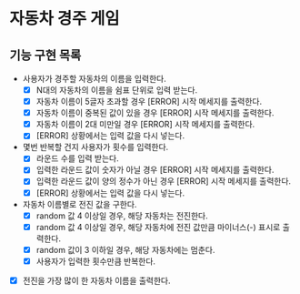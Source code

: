 # 자동차 경주 게임

## 기능 구현 목록

- 사용자가 경주할 자동차의 이름을 입력한다.
    - [x] N대의 자동차의 이름을 쉼표 단위로 입력 받는다.
    - [x] 자동차 이름이 5글자 초과할 경우 [ERROR] 시작 메세지를 출력한다.
    - [x] 자동차 이름이 중복된 값이 있을 경우 [ERROR] 시작 메세지를 출력한다.
    - [x] 자동차 이름이 2대 미만일 경우 [ERROR] 시작 메세지를 출력한다.
    - [x] [ERROR] 상황에서는 입력 값을 다시 넣는다.
- 몇번 반복할 건지 사용자가 횟수를 입력한다.
    - [x] 라운드 수를 입력 받는다.
    - [x] 입력한 라운드 값이 숫자가 아닐 경우 [ERROR] 시작 메세지를 출력한다.
    - [x] 입력한 라운드 값이 양의 정수가 아닌 경우 [ERROR] 시작 메세지를 출력한다.
    - [x] [ERROR] 상황에서는 입력 값을 다시 넣는다.
- 자동차 이름별로 전진 값을 구한다.
    - [x] random 값 4 이상일 경우, 해당 자동차는 전진한다.
    - [x] random 값 4 이상일 경우, 해당 자동차에 전진 값만큼 마이너스(-) 표시로 출력한다.
    - [x] random 값이 3 이하일 경우, 해당 자동차에는 멈춘다.
    - [x] 사용자가 입력한 횟수만큼 반복한다.
- [x] 전진을 가장 많이 한 자동차 이름을 출력한다.